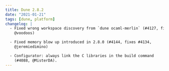 ```yaml
---
title: Dune 2.8.2
date: "2021-01-21"
tags: [dune, platform]
changelog: |
  - Fixed wrong workspace discovery from `dune ocaml-merlin` (#4127, fixes #4125,
    @voodoos)

  - Fixed memory blow up introduced in 2.8.0 (#4144, fixes #4134,
    @jeremiedimino)

  - Configurator: always link the C libraries in the build command
    (#4088, @MisterDA).
---
```

